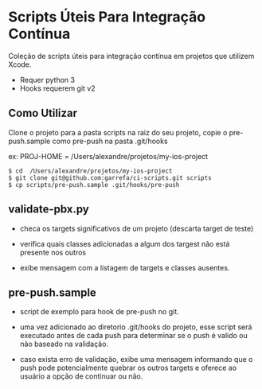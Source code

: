 # Scripts Úteis Para Integração Contínua

Coleção de scripts úteis para integração contínua em projetos que utilizem Xcode.

* Requer python 3
* Hooks requerem git v2

## Como Utilizar

Clone o projeto para a pasta scripts na raiz do seu projeto, copie o pre-push.sample
como pre-push na pasta .git/hooks

ex: PROJ-HOME = /Users/alexandre/projetos/my-ios-project

```
$ cd  /Users/alexandre/projetos/my-ios-project
$ git clone git@github.com:garrefa/ci-scripts.git scripts
$ cp scripts/pre-push.sample .git/hooks/pre-push
```

## validate-pbx.py

- checa os targets significativos de um projeto (descarta target de teste)

- verifica quais classes adicionadas a algum dos targest não está presente nos outros

- exibe mensagem com a listagem de targets e classes ausentes.

## pre-push.sample

- script de exemplo para hook de pre-push no git.

- uma vez adicionado ao diretorio .git/hooks do projeto, esse script será executado
antes de cada push para determinar se o push é valido ou não baseado na validação.

- caso exista erro de validação, exibe uma mensagem informando que o push pode potencialmente quebrar os outros targets e oferece ao usuário a opção de continuar ou não.
